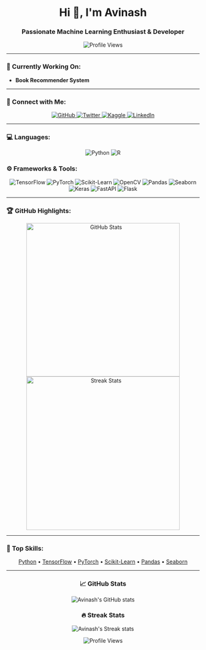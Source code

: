 <h1 align="center">Hi 👋, I'm Avinash</h1>
<h3 align="center">Passionate Machine Learning Enthusiast & Developer</h3>

<p align="center">
  <img src="https://komarev.com/ghpvc/?username=avinashsuradkar&label=Profile%20views&color=0e75b6&style=flat" alt="Profile Views" />
</p>

---

### 🔭 Currently Working On:
- **Book Recommender System**

---

### 🤝 Connect with Me:
<p align="center">
  <a href="https://github.com/avinashsuradkar" target="_blank" rel="noreferrer">
    <img src="https://img.shields.io/badge/GitHub-181717?style=for-the-badge&logo=github&logoColor=white" alt="GitHub"/>
  </a>
  <a href="https://x.com/AvinashEEML" target="_blank" rel="noreferrer">
    <img src="https://img.shields.io/badge/Twitter-1DA1F2?style=for-the-badge&logo=twitter&logoColor=white" alt="Twitter"/>
  </a>
  <a href="https://www.kaggle.com/avinashsuradkar" target="_blank" rel="noreferrer">
    <img src="https://img.shields.io/badge/Kaggle-20BEFF?style=for-the-badge&logo=kaggle&logoColor=white" alt="Kaggle"/>
  </a>
  <a href="https://www.linkedin.com/in/avinash-suradkar-aa8385219/" target="_blank" rel="noreferrer">
    <img src="https://img.shields.io/badge/LinkedIn-0A66C2?style=for-the-badge&logo=linkedin&logoColor=white" alt="LinkedIn"/>
  </a>
</p>

---

### 💻 Languages:
<p align="center">
  <img src="https://img.shields.io/badge/Python-3776AB?style=for-the-badge&logo=python&logoColor=white" alt="Python"/>
  <img src="https://img.shields.io/badge/R-276DC3?style=for-the-badge&logo=r&logoColor=white" alt="R"/>
</p>

### ⚙️ Frameworks & Tools:
<p align="center">
  <img src="https://img.shields.io/badge/TensorFlow-FF6F00?style=for-the-badge&logo=tensorflow&logoColor=white" alt="TensorFlow"/>
  <img src="https://img.shields.io/badge/PyTorch-EE4C2C?style=for-the-badge&logo=pytorch&logoColor=white" alt="PyTorch"/>
  <img src="https://img.shields.io/badge/Scikit_Learn-F7931E?style=for-the-badge&logo=scikit-learn&logoColor=white" alt="Scikit-Learn"/>
  <img src="https://img.shields.io/badge/OpenCV-5C3EE8?style=for-the-badge&logo=opencv&logoColor=white" alt="OpenCV"/>
  <img src="https://img.shields.io/badge/Pandas-150458?style=for-the-badge&logo=pandas&logoColor=white" alt="Pandas"/>
  <img src="https://img.shields.io/badge/Seaborn-3776AB?style=for-the-badge&logoColor=white" alt="Seaborn"/>
  <img src="https://img.shields.io/badge/Keras-D00000?style=for-the-badge&logo=keras&logoColor=white" alt="Keras"/>
  <img src="https://img.shields.io/badge/FastAPI-009688?style=for-the-badge&logo=fastapi&logoColor=white" alt="FastAPI"/>
  <img src="https://img.shields.io/badge/Flask-000000?style=for-the-badge&logo=flask&logoColor=white" alt="Flask"/>
</p>

---

### 🏆 GitHub Highlights:
<p align="center">
  <img src="https://github-readme-stats.vercel.app/api?username=avinashsuradkar&show_icons=true&theme=radical" alt="GitHub Stats" width="400" />
  <img src="https://github-readme-streak-stats.herokuapp.com/?user=avinashsuradkar&theme=radical" alt="Streak Stats" width="400" />
</p>

---

### 🚀 Top Skills:
<p align="center">
  <a href="https://www.python.org" target="_blank" rel="noreferrer">Python</a> • 
  <a href="https://www.tensorflow.org" target="_blank" rel="noreferrer">TensorFlow</a> • 
  <a href="https://pytorch.org/" target="_blank" rel="noreferrer">PyTorch</a> • 
  <a href="https://scikit-learn.org/" target="_blank" rel="noreferrer">Scikit-Learn</a> • 
  <a href="https://pandas.pydata.org/" target="_blank" rel="noreferrer">Pandas</a> • 
  <a href="https://seaborn.pydata.org/" target="_blank" rel="noreferrer">Seaborn</a>
</p>

---

<h3 align="center">📈 GitHub Stats</h3>
<p align="center">
  <img src="https://github-readme-stats.vercel.app/api?username=avinashsuradkar&show_icons=true&theme=radical" alt="Avinash's GitHub stats" />
</p>

<h3 align="center">🔥 Streak Stats</h3>
<p align="center">
  <img src="https://github-readme-streak-stats.herokuapp.com/?user=avinashsuradkar&theme=radical" alt="Avinash's Streak stats" />
</p>

<p align="center">
  <img src="https://komarev.com/ghpvc/?username=avinashsuradkar&label=Profile%20views&color=0e75b6&style=flat" alt="Profile Views" />
</p>




<!---
avinashsuradkar/avinashsuradkar is a ✨ special ✨ repository because its `README.md` (this file) appears on your GitHub profile.
You can click the Preview link to take a look at your changes.
--->
